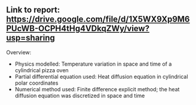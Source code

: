 #

## Link to report: https://drive.google.com/file/d/1X5WX9Xp9M6PUcWB-OCPH4tHg4VDkqZWy/view?usp=sharing

Overview:
- Physics modelled: Temperature variation in space and time of a cylindrical pizza oven
- Partial differential equation used: Heat diffusion equation in cylindrical polar coordinates
- Numerical method used: Finite difference explicit method; the heat diffusion equation was discretized in space and time





